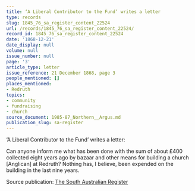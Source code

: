 ```yaml
---
title: ‘A Liberal Contributor to the Fund’ writes a letter
type: records
slug: 1845_76_sa_register_content_22524
url: /records/1845_76_sa_register_content_22524/
record_id: 1845_76_sa_register_content_22524
date: '1868-12-21'
date_display: null
volume: null
issue_number: null
page: '3'
article_type: letter
issue_reference: 21 December 1868, page 3
people_mentioned: []
places_mentioned:
- Redruth
topics:
- community
- fundraising
- church
source_document: 1985-87_Northern__Argus.md
publication_slug: sa-register
---
```


‘A Liberal Contributor to the Fund’ writes a letter:

Can anyone inform me what has been done with the sum of about £400 collected eight years ago by bazaar and other means for building a church [Anglican] at Redruth?  Nothing has, I believe, been expended on the building in the last nine years.

Source publication: [The South Australian Register](/publications/sa-register/)
